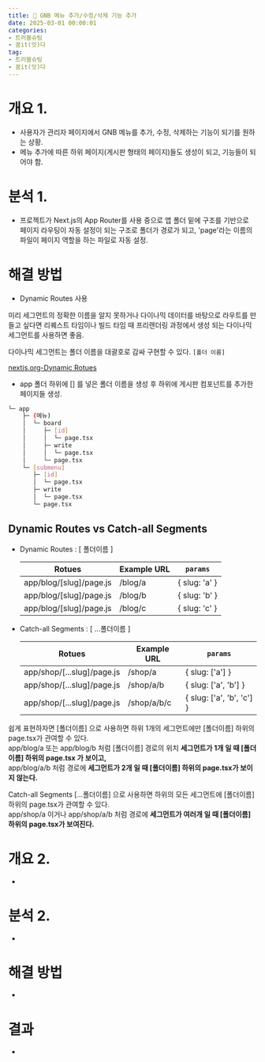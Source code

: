 ```yaml
---
title: 📁 GNB 메뉴 추가/수정/삭제 기능 추가
date: 2025-03-01 00:00:01
categories:
- 트러블슈팅
- 꿈it(잇)다
tag:
- 트러블슈팅
- 꿈it(잇)다
---
```


# 개요 1.
- 사용자가 관리자 페이지에서 GNB 메뉴를 추가, 수정, 삭제하는 기능이 되기를 원하는 상황.
- 메뉴 추가에 따른 하위 페이지(게시판 형태의 페이지)들도 생성이 되고, 기능들이 되어야 함.

# 분석 1.
- 프로젝트가 Next.js의 App Router를 사용 중으로 앱 폴더 밑에 구조를 기반으로 페이지 라우팅이 자동 설정이 되는 구조로 
  폴더가 경로가 되고, 'page'라는 이름의 파일이 페이지 역할을 하는 파일로 자동 설정.

# 해결 방법
- Dynamic Routes 사용

미리 세그먼트의 정확한 이름을 알지 못하거나 다이나믹 데이터를 바탕으로 라우트를 만들고 싶다면 리퀘스트 타임이나 빌드 타임 때 
프리렌더링 과정에서 생성 되는 다이나믹 세그먼트를 사용하면 좋음.

다이나믹 세그먼트는 폴더 이름을 대괄호로 감싸 구현할 수 있다. `[폴더 이름]`

[nextjs.org-Dynamic Rotues](https://nextjs.org/docs/app/building-your-application/routing/dynamic-routes)

- app 폴더 하위에 [] 를 넣은 폴더 이름을 생성 후 하위에 게시판 컴포넌트를 추가한 페이지들 생성.

```bash
└─ app
    ├─ (메뉴)
    │  └─ board
    │     ├─ [id]
    │     │  └─ page.tsx
    │     ├─ write
    │     │  └─ page.tsx
    │     └─ page.tsx
    └─ [submenu]
       ├─ [id]
       │  └─ page.tsx
       ├─ write
       │  └─ page.tsx
       └─ page.tsx
```

## Dynamic Routes vs Catch-all Segments
- Dynamic Routes : [ 폴더이름 ]

  | Rotues | Example URL | `params`      |
  | --- |-------------|---------------|
  | app/blog/[slug]/page.js | /blog/a | { slug: 'a' } |
  | app/blog/[slug]/page.js | /blog/b | { slug: 'b' } |
  | app/blog/[slug]/page.js | /blog/c | { slug: 'c' } |

- Catch-all Segments : [ ...폴더이름 ]

  | Rotues | Example URL | `params`      |
  | --- |-------------|---------------|
  | app/shop/[...slug]/page.js | /shop/a     | 	{ slug: ['a'] } |
  | app/shop/[...slug]/page.js | /shop/a/b     | 	{ slug: ['a', 'b'] } |
  | app/shop/[...slug]/page.js | /shop/a/b/c     | { slug: ['a', 'b', 'c'] } |

쉽게 표현하자면 [폴더이름] 으로 사용하면 하위 1개의 세그먼트에만 [폴더이름] 하위의 page.tsx가 관여할 수 있다.  
app/blog/a 또는 app/blog/b 처럼 [폴더이름] 경로의 위치 **세그먼트가 1개 일 때 [폴더이름] 하위의 page.tsx 가 보이고,**  
app/blog/a/b 처럼 경로에 **세그먼트가 2개 일 때 [폴더이름] 하위의 page.tsx가 보이지 않는다.**

Catch-all Segments [...폴더이름] 으로 사용하면 하위의 모든 세그먼트에 [폴더이름] 하위의 page.tsx가 관여할 수 있다.  
app/shop/a 이거나 app/shop/a/b 처럼 경로에 **세그먼트가 여러개 일 때 [폴더이름] 하위의 page.tsx가 보여진다.**

# 개요 2.
- 

# 분석 2.
-

# 해결 방법
-

# 결과
- 